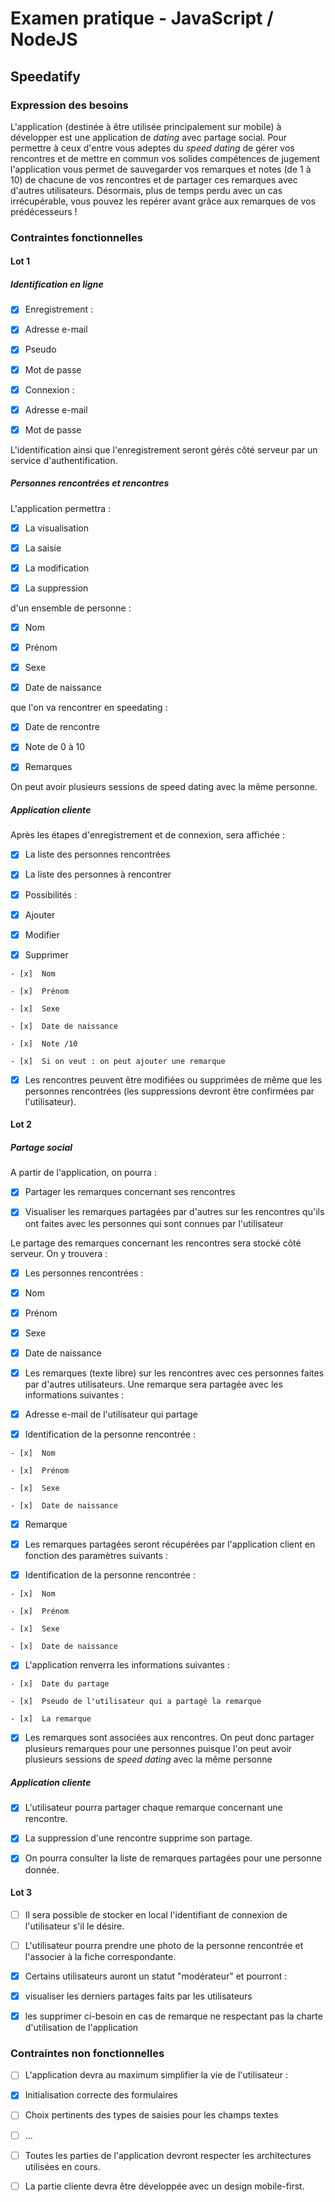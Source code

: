# Examen pratique - JavaScript / NodeJS

## Speedatify

### Expression des besoins

L'application (destinée à être utilisée principalement sur mobile) à développer est une application de *dating* avec partage social. Pour permettre à ceux d'entre vous adeptes du *speed dating* de gérer vos rencontres et de mettre en commun vos solides compétences de jugement
l'application vous permet de sauvegarder vos remarques et notes (de 1 à 10) de chacune de vos rencontres et de partager ces remarques avec d'autres utilisateurs. Désormais, plus de temps perdu avec un cas irrécupérable, vous pouvez les repérer avant grâce aux remarques de vos prédécesseurs !

### Contraintes fonctionnelles

#### Lot 1

##### Identification en ligne

- [x]  Enregistrement :
  
  - [x]  Adresse e-mail
  
  - [x]  Pseudo
  
  - [x]  Mot de passe

- [x]  Connexion : 
  
  - [x]  Adresse e-mail
  
  - [x]  Mot de passe

L'identification ainsi que l'enregistrement seront gérés côté serveur par un service d'authentification.

##### Personnes rencontrées et rencontres

L'application permettra :

- [x]  La visualisation 

- [x]  La saisie 

- [x]  La modification 

- [x]  La suppression 

d'un ensemble de personne :

- [x]  Nom

- [x]  Prénom

- [x]  Sexe

- [x]  Date de naissance

que l'on va rencontrer en speedating :

- [x]  Date de rencontre

- [x]  Note de 0 à 10

- [x]  Remarques

On peut avoir plusieurs sessions de speed dating avec la même personne.

##### Application cliente

Après les étapes d'enregistrement et de connexion, sera affichée :

- [x]  La liste des personnes rencontrées

- [x]  La liste des personnes à rencontrer 

- [x]  Possibilités :
  
  - [x]  Ajouter
  
  - [x]  Modifier
  
  - [x]  Supprimer
    
    - [x]  Nom
    
    - [x]  Prénom
    
    - [x]  Sexe
    
    - [x]  Date de naissance
    
    - [x]  Note /10
    
    - [x]  Si on veut : on peut ajouter une remarque

- [x]  Les rencontres peuvent être modifiées ou supprimées de même que les personnes rencontrées (les suppressions devront être confirmées par l'utilisateur).

#### Lot 2

##### Partage social

A partir de l'application, on pourra : 

- [x]  Partager les remarques concernant ses rencontres

- [x]  Visualiser les remarques partagées par d'autres sur les rencontres qu'ils ont faites avec les personnes qui sont connues par l'utilisateur

Le partage des remarques concernant les rencontres sera stocké côté serveur. On y trouvera :

- [x]  Les personnes rencontrées :
  
  - [x]  Nom
  
  - [x]  Prénom
  
  - [x]  Sexe
  
  - [x]  Date de naissance

- [x]  Les remarques (texte libre) sur les rencontres avec ces personnes  faites par d'autres utilisateurs. Une remarque sera partagée avec les informations suivantes :
  
  - [x]  Adresse e-mail de l'utilisateur qui partage
  
  - [x]  Identification de la personne rencontrée :
    
    - [x]  Nom
    
    - [x]  Prénom
    
    - [x]  Sexe
    
    - [x]  Date de naissance
  
  - [x]  Remarque

- [x]  Les remarques partagées seront récupérées par l'application client en fonction des paramètres suivants :
  
  - [x]  Identification de la personne rencontrée :
    
    - [x]  Nom
    
    - [x]  Prénom
    
    - [x]  Sexe
    
    - [x]  Date de naissance
  
  - [x]  L'application renverra les informations suivantes :
    
    - [x]  Date du partage
    
    - [x]  Pseudo de l'utilisateur qui a partagé la remarque
    
    - [x]  La remarque

- [x]  Les remarques sont associées aux rencontres. On peut donc partager plusieurs remarques pour une personnes puisque l'on peut avoir plusieurs sessions de *speed dating* avec la même personne

##### Application cliente

- [x]  L'utilisateur pourra partager chaque remarque concernant une rencontre.

- [x]  La suppression d'une rencontre supprime son partage.

- [x]  On pourra consulter la liste de remarques partagées pour une personne donnée.

#### Lot 3

- [ ]  Il sera possible de stocker en local l'identifiant de connexion de l'utilisateur s'il le désire.

- [ ]  L'utilisateur pourra prendre une photo de la personne rencontrée et l'associer à la fiche correspondante.

- [x]  Certains utilisateurs auront un statut "modérateur" et pourront : 
  
  - [x]  visualiser les derniers partages faits par les utilisateurs 
  
  - [x]  les supprimer ci-besoin en cas de remarque ne respectant pas la charte d'utilisation de l'application



### Contraintes non fonctionnelles

- [ ]  L'application devra au maximum simplifier la vie de l'utilisateur :
  
  - [x]  Initialisation correcte des formulaires
  
  - [ ]  Choix pertinents des types de saisies pour les champs textes
  
  - [ ]  ...

- [ ]  Toutes les parties de l'application devront respecter les architectures utilisées en cours.

- [ ]  La partie cliente devra être développée avec un design mobile-first.
